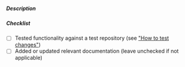 ##### Description

<!---
Please include a short description of what your PR does and / or the motivation
behind it
--->

##### Checklist

- [ ] Tested functionality against a test repository (see ["How to test changes"](../README.md#how-to-test-changes))
- [ ] Added or updated relevant documentation (leave unchecked if not applicable)
